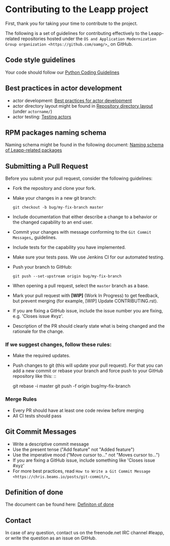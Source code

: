 # Contributing to the Leapp project

First, thank you for taking your time to contribute to the project.

The following is a set of guidelines for contributing effectively to the Leapp-related repositories
hosted under the `OS and Application Modernization Group organization <https://github.com/oamg/>`_
on GitHub.

## Code style guidelines

Your code should follow our
[Python Coding Guidelines](python-coding-guidelines.html)

## Best practices in actor development

- actor development: [Best practices for actor development](best-practices.html)
- actor directory layout might be found in 
[Repository directory layout](repository-dir-layout.html)
(under `actorname/`)
- actor testing: [Testing actors](test-actors.html)

## RPM packages naming schema

Naming schema might be found in the following document:
[Naming schema of Leapp-related packages](build-schema.html)

## Submitting a Pull Request

Before you submit your pull request, consider the following guidelines:

* Fork the repository and clone your fork.
* Make your changes in a new git branch:

     ``git checkout -b bug/my-fix-branch master``

* Include documentation that either describe a change to a behavior or the changed capability to an end user.
* Commit your changes with message conforming to the `Git Commit Messages`_ guidelines.
* Include tests for the capability you have implemented.
* Make sure your tests pass. We use Jenkins CI for our automated testing.
* Push your branch to GitHub:

    ``git push --set-upstream origin bug/my-fix-branch``

* When opening a pull request, select the `master` branch as a base.
* Mark your pull request with **[WIP]** (Work In Progress) to get feedback, but prevent merging (for example,
  [WIP] Update CONTRIBUTING.rst).
* If you are fixing a GitHub issue, include the issue number you are fixing, e.g. 'Closes issue #xyz'.
* Description of the PR should clearly state what is being changed and the rationale for the change.

### If we suggest changes, follow these rules:

* Make the required updates.
* Push changes to git (this will update your pull request). For that you can add a new commit or rebase your branch
  and force push to your GitHub repository like this: ::

    git rebase -i master
    git push -f origin bug/my-fix-branch

### Merge Rules

* Every PR should have at least one code review before merging
* All CI tests should pass

## Git Commit Messages

* Write a descriptive commit message
* Use the present tense ("Add feature" not "Added feature")
* Use the imperative mood ("Move cursor to..." not "Moves cursor to...")
* If you are fixing a GitHub issue, include something like 'Closes issue #xyz'
* For more best practices, read `How to Write a Git Commit Message <https://chris.beams.io/posts/git-commit/>`_

## Definition of done

The document can be found here:
[Definiton of done](definition-of-done.html)

## Contact

In case of any question, contact us on the freenode.net IRC channel #leapp, or write the question as an issue on
GitHub.